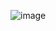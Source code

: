 ![image](https://user-images.githubusercontent.com/90699946/175490547-a0569a4f-06e8-49c3-aff1-664fb499d9b3.png)
